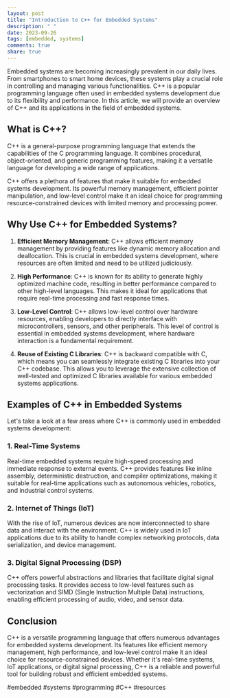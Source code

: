 ```yaml
---
layout: post
title: "Introduction to C++ for Embedded Systems"
description: " "
date: 2023-09-26
tags: [embedded, systems]
comments: true
share: true
---
```


Embedded systems are becoming increasingly prevalent in our daily lives. From smartphones to smart home devices, these systems play a crucial role in controlling and managing various functionalities. C++ is a popular programming language often used in embedded systems development due to its flexibility and performance. In this article, we will provide an overview of C++ and its applications in the field of embedded systems.

## What is C++?

C++ is a general-purpose programming language that extends the capabilities of the C programming language. It combines procedural, object-oriented, and generic programming features, making it a versatile language for developing a wide range of applications.

C++ offers a plethora of features that make it suitable for embedded systems development. Its powerful memory management, efficient pointer manipulation, and low-level control make it an ideal choice for programming resource-constrained devices with limited memory and processing power.

## Why Use C++ for Embedded Systems?

1. **Efficient Memory Management**: C++ allows efficient memory management by providing features like dynamic memory allocation and deallocation. This is crucial in embedded systems development, where resources are often limited and need to be utilized judiciously.

2. **High Performance**: C++ is known for its ability to generate highly optimized machine code, resulting in better performance compared to other high-level languages. This makes it ideal for applications that require real-time processing and fast response times.

3. **Low-Level Control**: C++ allows low-level control over hardware resources, enabling developers to directly interface with microcontrollers, sensors, and other peripherals. This level of control is essential in embedded systems development, where hardware interaction is a fundamental requirement.

4. **Reuse of Existing C Libraries**: C++ is backward compatible with C, which means you can seamlessly integrate existing C libraries into your C++ codebase. This allows you to leverage the extensive collection of well-tested and optimized C libraries available for various embedded systems applications.

## Examples of C++ in Embedded Systems

Let's take a look at a few areas where C++ is commonly used in embedded systems development:

### 1. Real-Time Systems

Real-time embedded systems require high-speed processing and immediate response to external events. C++ provides features like inline assembly, deterministic destruction, and compiler optimizations, making it suitable for real-time applications such as autonomous vehicles, robotics, and industrial control systems.

### 2. Internet of Things (IoT)

With the rise of IoT, numerous devices are now interconnected to share data and interact with the environment. C++ is widely used in IoT applications due to its ability to handle complex networking protocols, data serialization, and device management.

### 3. Digital Signal Processing (DSP)

C++ offers powerful abstractions and libraries that facilitate digital signal processing tasks. It provides access to low-level features such as vectorization and SIMD (Single Instruction Multiple Data) instructions, enabling efficient processing of audio, video, and sensor data.

## Conclusion

C++ is a versatile programming language that offers numerous advantages for embedded systems development. Its features like efficient memory management, high performance, and low-level control make it an ideal choice for resource-constrained devices. Whether it's real-time systems, IoT applications, or digital signal processing, C++ is a reliable and powerful tool for building robust and efficient embedded systems.

#embedded #systems #programming #C++ #resources